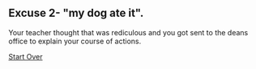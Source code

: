 Excuse 2- "my dog ate it".
---
Your teacher thought that was rediculous and you got sent to the deans office to explain your course of actions.

[Start Over](../HavingHwDue.md)

